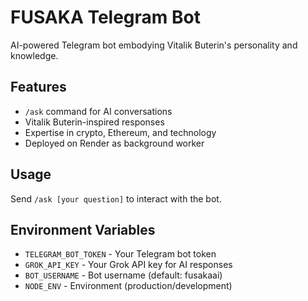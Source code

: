 # FUSAKA Telegram Bot

AI-powered Telegram bot embodying Vitalik Buterin's personality and knowledge.

## Features
- `/ask` command for AI conversations
- Vitalik Buterin-inspired responses
- Expertise in crypto, Ethereum, and technology
- Deployed on Render as background worker

## Usage
Send `/ask [your question]` to interact with the bot.

## Environment Variables
- `TELEGRAM_BOT_TOKEN` - Your Telegram bot token
- `GROK_API_KEY` - Your Grok API key for AI responses
- `BOT_USERNAME` - Bot username (default: fusakaai)
- `NODE_ENV` - Environment (production/development)